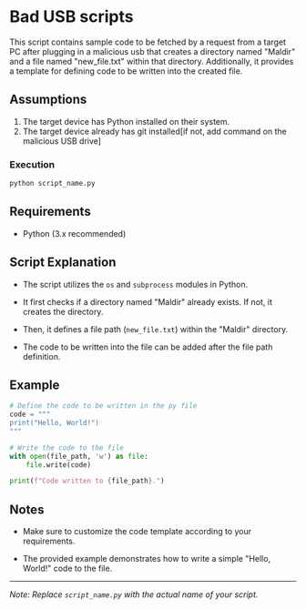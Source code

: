 # Bad USB scripts

This script contains sample code to be fetched by a request from a target PC after plugging in a malicious usb that creates a directory named "Maldir" and a file named "new_file.txt" within that directory. Additionally, it provides a template for defining code to be written into the created file.

## Assumptions

1. The target device has Python installed on their system.
2. The target device already has git installed[if not, add command on the malicious USB drive]

### Execution
```bash
python script_name.py
```

## Requirements

- Python (3.x recommended)

## Script Explanation

- The script utilizes the `os` and `subprocess` modules in Python.

- It first checks if a directory named "Maldir" already exists. If not, it creates the directory.

- Then, it defines a file path (`new_file.txt`) within the "Maldir" directory.

- The code to be written into the file can be added after the file path definition.

## Example

```python
# Define the code to be written in the py file
code = """
print("Hello, World!")
"""

# Write the code to the file
with open(file_path, 'w') as file:
    file.write(code)

print(f"Code written to {file_path}.")
```

## Notes

- Make sure to customize the code template according to your requirements.

- The provided example demonstrates how to write a simple "Hello, World!" code to the file.


---

*Note: Replace `script_name.py` with the actual name of your script.*
